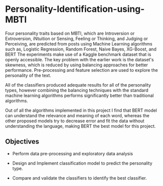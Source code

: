 # Personality-Identification-using-MBTI

Four personality traits based on MBTI, which are Introversion or Extroversion, iNtuition or Sensing, Feeling or Thinking, and Judging or Perceiving, are predicted from posts using Machine Learning algorithms such as, Logistic Regression, Random Forest, Naive Bayes, XG-Boost, and BERT The experiments make use of a Kaggle benchmark dataset that is openly accessible. The key problem with the earlier work is the dataset's skewness, which is reduced by using balancing approaches for better performance. Pre-processing and feature selection are used to explore the personality of the text. 

All of the classifiers produced adequate results for all of the personality types, however combining the balancing techniques with the standard machine learning algorithms performs significantly better than traditional algorithms.

Out of all the algorithms implemented in this project I find that BERT model can understand the relevance and meaning of each word, whereas the other proposed models try to decrease error and fit the data without understanding the language, making BERT the best model for this project.

## Objectives

- Perform data pre-processing and exploratory data analysis

- Design and Implement classification model to predict the personality type.

- Compare and validate the classifiers to identify the best classifier.

